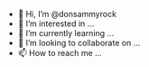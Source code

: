 - 👋 Hi, I’m @donsammyrock
- 👀 I’m interested in ...
- 🌱 I’m currently learning ...
- 💞️ I’m looking to collaborate on ...
- 📫 How to reach me ...

<!---
donsammyrock/donsammyrock is a ✨ special ✨ repository because its `README.md` (this file) appears on your GitHub profile.
You can click the Preview link to take a look at your changes.
--->
